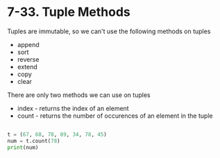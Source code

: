 # 7-33. Tuple Methods

Tuples are immutable, so we can't use the following methods on tuples

- append
- sort
- reverse
- extend
- copy
- clear

There are only two methods we can use on tuples

- index - returns the index of an element
- count - returns the number of occurences of an element in the tuple

```python

t = (67, 68, 78, 89, 34, 78, 45)
num = t.count(78)
print(num)

```

